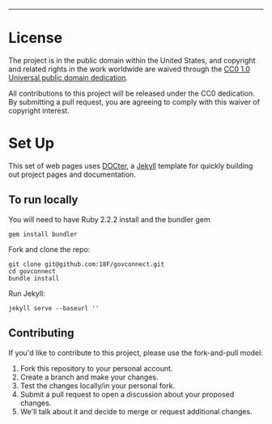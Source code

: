 ---
# License

The project is in the public domain within the United States, and
copyright and related rights in the work worldwide are waived through
the [CC0 1.0 Universal public domain dedication][CC0].

All contributions to this project will be released under the CC0
dedication. By submitting a pull request, you are agreeing to comply
with this waiver of copyright interest.

[CC0]: http://creativecommons.org/publicdomain/zero/1.0/

# Set Up

This set of web pages uses [DOCter](http://cfpb.github.io/DOCter/), a [Jekyll](http://jekyllrb.com/) template for quickly building out project pages and documentation.

## To run locally

You will need to have Ruby 2.2.2 install and the bundler gem

```
gem install bundler
```

Fork and clone the repo:

```
git clone git@github.com:18F/govconnect.git
cd govconnect
bundle install
```
Run Jekyll:

```
jekyll serve --baseurl ''
```


## Contributing

If you'd like to contribute to this project, please use the fork-and-pull
model:

1. Fork this repository to your personal account.
2. Create a branch and make your changes.
3. Test the changes locally/in your personal fork.
4. Submit a pull request to open a discussion about your proposed changes.
5. We'll talk about it and decide to merge or request additional changes.
